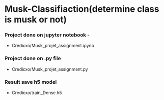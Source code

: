# Musk-Classifiaction(determine class is musk or not)
###  Project done on jupyter notebook -
* Credicxo/Musk_projet_assignment.ipynb
### Project done on .py file
* Credicxo/Musk_projet_assignment.py
### Result save h5 model
* Credicxo/train_Dense.h5
